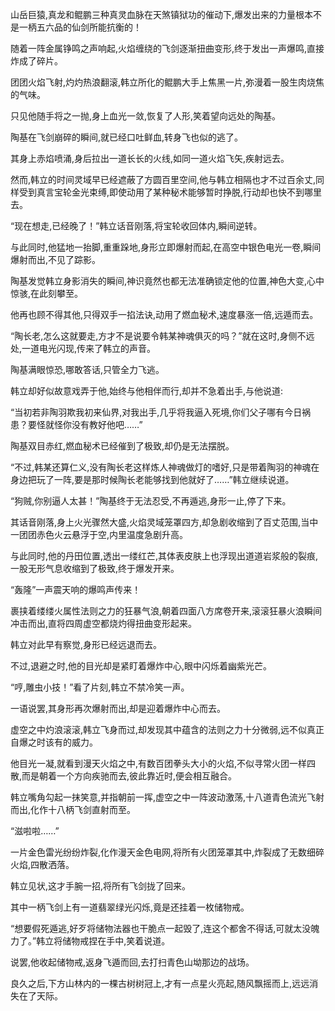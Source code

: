 
山岳巨猿,真龙和鲲鹏三种真灵血脉在天煞镇狱功的催动下,爆发出来的力量根本不是一柄五六品的仙剑所能抗衡的！

随着一阵金属铮鸣之声响起,火焰缠绕的飞剑逐渐扭曲变形,终于发出一声爆鸣,直接炸成了碎片。

团团火焰飞射,灼灼热浪翻滚,韩立所化的鲲鹏大手上焦黑一片,弥漫着一股生肉烧焦的气味。

只见他随手将之一抛,身上血光一敛,恢复了人形,笑着望向远处的陶基。

陶基在飞剑崩碎的瞬间,就已经口吐鲜血,转身飞也似的逃了。

其身上赤焰喷涌,身后拉出一道长长的火线,如同一道火焰飞矢,疾射远去。

然而,韩立的时间灵域早已经遮蔽了方圆百里空间,他与韩立相隔也才不过百余丈,同样受到真言宝轮金光束缚,即使动用了某种秘术能够暂时挣脱,行动却也快不到哪里去。

“现在想走,已经晚了！”韩立话音刚落,将宝轮收回体内,瞬间逆转。

与此同时,他猛地一抬脚,重重跺地,身形立即爆射而起,在高空中银色电光一卷,瞬间爆射而出,不见了踪影。

陶基发觉韩立身影消失的瞬间,神识竟然也都无法准确锁定他的位置,神色大变,心中惊骇,在此刻攀至。

他再也顾不得其他,只得双手一掐法诀,动用了燃血秘术,速度暴涨一倍,远遁而去。

“陶长老,怎么这就要走,方才不是说要令韩某神魂俱灭的吗？”就在这时,身侧不远处,一道电光闪现,传来了韩立的声音。

陶基满眼惊恐,哪敢答话,只管全力飞逃。

韩立却好似故意戏弄于他,始终与他相伴而行,却并不急着出手,与他说道:

“当初若非陶羽欺我初来仙界,对我出手,几乎将我逼入死境,你们父子哪有今日祸患？要怪就怪你没有教好他吧……”

陶基双目赤红,燃血秘术已经催到了极致,却仍是无法摆脱。

“不过,韩某还算仁义,没有陶长老这样炼人神魂做灯的嗜好,只是带着陶羽的神魂在身边把玩了一阵,要是那时候陶长老能够找到他就好了……”韩立继续说道。

“狗贼,你别逼人太甚！”陶基终于无法忍受,不再遁逃,身形一止,停了下来。

其话音刚落,身上火光骤然大盛,火焰灵域笼罩四方,却急剧收缩到了百丈范围,当中一团团赤色火云悬浮于空,内里温度急剧升高。

与此同时,他的丹田位置,透出一缕红芒,其体表皮肤上也浮现出道道岩浆般的裂痕,一股无形气息收缩到了极致,终于爆发开来。

“轰隆”一声震天响的爆鸣声传来！

裹挟着缕缕火属性法则之力的狂暴气浪,朝着四面八方席卷开来,滚滚狂暴火浪瞬间冲击而出,直将四周虚空都烧灼得扭曲变形起来。

韩立对此早有察觉,身形已经远退而去。

不过,退避之时,他的目光却是紧盯着爆炸中心,眼中闪烁着幽紫光芒。

“哼,雕虫小技！”看了片刻,韩立不禁冷笑一声。

一语说罢,其身形再次爆射而出,却是迎着爆炸中心而去。

虚空之中灼浪滚滚,韩立飞身而过,却发现其中蕴含的法则之力十分微弱,远不似真正自爆之时该有的威力。

他目光一凝,就看到漫天火焰之中,有数百团拳头大小的火焰,不似寻常火团一样四散,而是朝着一个方向疾驰而去,彼此靠近时,便会相互融合。

韩立嘴角勾起一抹笑意,并指朝前一挥,虚空之中一阵波动激荡,十八道青色流光飞射而出,化作十八柄飞剑直射而至。

“滋啦啦……”

一片金色雷光纷纷炸裂,化作漫天金色电网,将所有火团笼罩其中,炸裂成了无数细碎火焰,四散洒落。

韩立见状,这才手腕一招,将所有飞剑拢了回来。

其中一柄飞剑上有一道翡翠绿光闪烁,竟是还挂着一枚储物戒。

“想要假死遁逃,好歹将储物法器也干脆点一起毁了,连这个都舍不得话,可就太没魄力了。”韩立将储物戒捏在手中,笑着说道。

说罢,他收起储物戒,返身飞遁而回,去打扫青色山坳那边的战场。

良久之后,下方山林内的一棵古树树冠上,才有一点星火亮起,随风飘摇而上,远远消失在了天际。